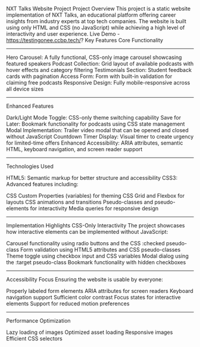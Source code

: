 NXT Talks Website Project
Project Overview
This project is a static website implementation of NXT Talks, an educational platform offering career insights from industry experts at top tech companies. The website is built using only HTML and CSS (no JavaScript) while achieving a high level of interactivity and user experience.
Live Demo - https://testingonee.ccbp.tech/?
Key Features
Core Functionality

-----------------------------------------------------------------------------------------------------------------------------------------------------------------------------------------------------------------------------------------------------

Hero Carousel: A fully functional, CSS-only image carousel showcasing featured speakers
Podcast Collection: Grid layout of available podcasts with hover effects and category filtering
Testimonials Section: Student feedback cards with pagination
Access Form: Form with built-in validation for claiming free podcasts
Responsive Design: Fully mobile-responsive across all device sizes

------------------------------------------------------------------------------------------------------------------------------------------------------------------------------------------------------
Enhanced Features

Dark/Light Mode Toggle: CSS-only theme switching capability
Save for Later: Bookmark functionality for podcasts using CSS state management
Modal Implementation: Trailer video modal that can be opened and closed without JavaScript
Countdown Timer Display: Visual timer to create urgency for limited-time offers
Enhanced Accessibility: ARIA attributes, semantic HTML, keyboard navigation, and screen reader support

-------------------------------------------------------------------------------------------------------------------------------------------------------------------------------------------------------
Technologies Used

HTML5: Semantic markup for better structure and accessibility
CSS3: Advanced features including:

CSS Custom Properties (variables) for theming
CSS Grid and Flexbox for layouts
CSS animations and transitions
Pseudo-classes and pseudo-elements for interactivity
Media queries for responsive design

----------------------------------------------------------------------------------------------------------------------------------------------------------------------------------------------------------

Implementation Highlights
CSS-Only Interactivity
The project showcases how interactive elements can be implemented without JavaScript:

Carousel functionality using radio buttons and the CSS :checked pseudo-class
Form validation using HTML5 attributes and CSS pseudo-classes
Theme toggle using checkbox input and CSS variables
Modal dialog using the :target pseudo-class
Bookmark functionality with hidden checkboxes

-------------------------------------------------------------------------------------------------------------------------------------------------------------------------------------------------------------
Accessibility Focus
Ensuring the website is usable by everyone:

Properly labeled form elements
ARIA attributes for screen readers
Keyboard navigation support
Sufficient color contrast
Focus states for interactive elements
Support for reduced motion preferences

---------------------------------------------------------------------------------------------------------------------------------------------------------------------------------------------------------------------
Performance Optimization

Lazy loading of images
Optimized asset loading
Responsive images
Efficient CSS selectors
